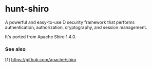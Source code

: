 # hunt-shiro
A powerful and easy-to-use D security framework that performs authentication, authorization, cryptography, and session management.

It's ported from Apache Shiro 1.4.0.


### See also
[1] https://github.com/apache/shiro
